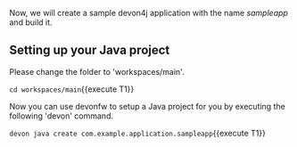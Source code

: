 Now, we will create a sample devon4j application with the name *sampleapp* and build it.


## Setting up your Java project

Please change the folder to &#39;workspaces/main&#39;.

`cd workspaces/main`{{execute T1}}

Now you can use devonfw to setup a Java project for you by executing the following 'devon' command.

`devon java create com.example.application.sampleapp`{{execute T1}}

